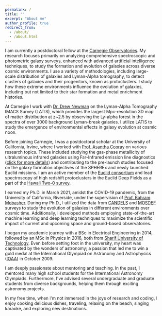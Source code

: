 ```yaml
---
permalink: /
title: ""
excerpt: "About me"
author_profile: true
redirect_from: 
  - /about/
  - /about.html
---
```

<p style="text-align:justify;">

I am currently a postdoctoral fellow at the [Carnegie Observatories](https://obs.carnegiescience.edu). My research focuses primarily on analyzing comprehensive spectroscopic and photometric galaxy surveys, enhanced with advanced artificial intelligence techniques, to study the formation and evolution of galaxies across diverse cosmic environments. I use a variety of methodologies, including large-scale distribution of galaxies and Lyman-Alpha tomography, to detect clusters of galaxies and their progenitors, known as protoclusters. I study how these extreme environments influence the evolution of galaxies, including but not limited to their star formation and metal enrichment histories.

At Carnegie I work with [Dr. Drew Newman](https://sites.google.com/carnegiescience.edu/anewman) on the Lyman-Alpha Tomography IMACS Survey (LATIS), which provides the largest Mpc-resolution 3D map of matter distribution at z~2.5 by observing the Ly-alpha forest in the spectra of over 3000 background Lyman-break galaxies. I utilize LATIS to study the emergence of environmental effects in galaxy evolution at cosmic noon.  

Before joining Carnegie, I was a postdoctoral scholar at the University of California, Irvine, where I worked with [Prof. Asantha Cooray](https://herschel.uci.edu/) on various research topics. These included studying the gas-phase metallicity of ultraluminous infrared galaxies using Far-Infrared emission line diagnostics ([click for more details](https://astronomycommunity.nature.com/posts/low-gas-phase-metallicities-of-ultraluminous-infrared-galaxies-are-a-result-of-dust-obscuration)) and contributing to the pre-launch studies focused on the galaxy formation objectives of the SPHEREx and newly launched Euclid missions. I am an active member of the [Euclid consortium](https://www.euclid-ec.org/) and lead spectroscopy of high redshift protoclusters in the Euclid Deep Fields as a part of the [Hawaii Two-0 survey](https://project.ifa.hawaii.edu/h20/).

I earned my Ph.D. in March 2021, amidst the COVID-19 pandemic, from the University of California, Riverside, under the supervision of [Prof. Bahram Mobasher](https://engineeringonline.ucr.edu/faculty/bahram-mobasher/). During my Ph.D., I utilized the data from [CANDELS](http://arcoiris.ucolick.org/candels/) and [MOSDEF](https://mosdef.astro.berkeley.edu/) surveys to study the evolution of galaxies in different environments over cosmic time. Additionally, I developed methods employing state-of-the-art machine learning and deep learning techniques to maximize the scientific impact of current and upcoming space and ground-based observatories.

I began my academic journey with a BSc in Electrical Engineering in 2014, followed by an MSc in Physics in 2016, both from [Sharif University of Technology](https://en.wikipedia.org/wiki/Sharif_University_of_Technology). Even before setting foot in the university, my heart was captivated by the wonders of astronomy; a passion that led me to win a gold medal at the International Olympiad on Astronomy and Astrophysics ([IOAA](https://en.wikipedia.org/wiki/International_Olympiad_on_Astronomy_and_Astrophysics)) in October 2009.

I am deeply passionate about mentoring and teaching. In the past, I mentored many high school students for the International Astronomy Olympiads. Furthermore, I've advised several undergraduate and graduate students from diverse backgrounds, helping them through exciting astronomy projects.

In my free time, when I'm not immersed in the joys of research and coding, I enjoy cooking delicious dishes, traveling, relaxing on the beach, singing karaoke, and exploring new destinations. </p>


